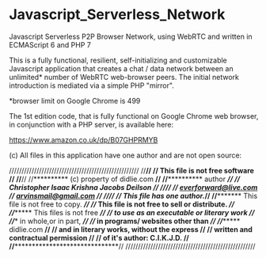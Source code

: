 # Javascript_Serverless_Network
Javascript Serverless P2P Browser Network, using WebRTC and written in ECMAScript 6 and PHP 7

This is a fully functional, resilient, self-initializing and customizable Javascript application that creates a chat / data network between an unlimited* number of WebRTC web-browser peers. The initial network introduction is mediated via a simple PHP "mirror".

*browser limit on Google Chrome is 499

The 1st edition code, that is fully functional on Google Chrome web browser, in conjunction with a PHP server, is available here:

https://www.amazon.co.uk/dp/B07GHPRMYB

(c) All files in this application have one author and are not open source:

////////////////////////////////////////////////////
//************************************************//
//******** This file is not free software ********//
//************************************************//
//********** (c) property of didlie.com **********//
//******************** author ********************//
//*** Christopher Isaac Krishna Jacobs Deilson ***//
//************************************************//
//* everforward@live.com // arvinsmail@gmail.com *//
//************************************************//
//*********** This file has one author.***********//
//********* This file is not free to copy. *******//
//* This file is not free to sell or distribute. *//
//************ This files is not free ************//
//*** to use as an executable or literary work ***//
//************* in whole,or in part, *************//
//******* in programs/ websites other than *******//
//****************** didlie.com ******************//
//** and in literary works, without the express **//
//****** written and contractual permission ******//
//********** of it's author: C.I.K.J.D. **********//
//************************************************//
////////////////////////////////////////////////////

